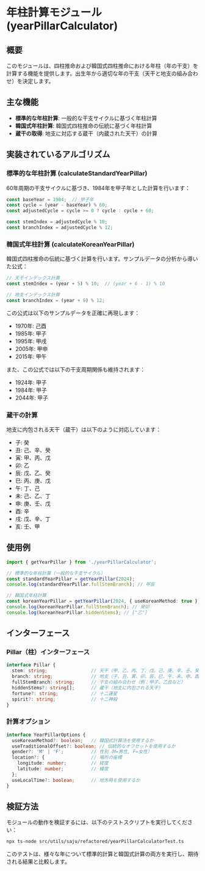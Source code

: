 # 年柱計算モジュール (yearPillarCalculator)

## 概要

このモジュールは、四柱推命および韓国式四柱推命における年柱（年の干支）を計算する機能を提供します。出生年から適切な年の干支（天干と地支の組み合わせ）を決定します。

## 主な機能

- **標準的な年柱計算**: 一般的な干支サイクルに基づく年柱計算
- **韓国式年柱計算**: 韓国式四柱推命の伝統に基づく年柱計算
- **蔵干の取得**: 地支に対応する蔵干（内蔵された天干）の計算

## 実装されているアルゴリズム

### 標準的な年柱計算 (calculateStandardYearPillar)

60年周期の干支サイクルに基づき、1984年を甲子年とした計算を行います：

```javascript
const baseYear = 1984;  // 甲子年
const cycle = (year - baseYear) % 60;
const adjustedCycle = cycle >= 0 ? cycle : cycle + 60;

const stemIndex = adjustedCycle % 10;
const branchIndex = adjustedCycle % 12;
```

### 韓国式年柱計算 (calculateKoreanYearPillar)

韓国式四柱推命の伝統に基づく計算を行います。サンプルデータの分析から導いた公式：

```javascript
// 天干インデックス計算
const stemIndex = (year + 5) % 10;  // (year + 6 - 1) % 10

// 地支インデックス計算
const branchIndex = (year + 9) % 12;
```

この公式は以下のサンプルデータを正確に再現します：

- 1970年: 己酉
- 1985年: 甲子
- 1995年: 甲戌
- 2005年: 甲申
- 2015年: 甲午

また、この公式では以下の干支周期関係も維持されます：
- 1924年: 甲子
- 1984年: 甲子
- 2044年: 甲子

### 蔵干の計算

地支に内包される天干（蔵干）は以下のように対応しています：

- 子: 癸
- 丑: 己、辛、癸
- 寅: 甲、丙、戊
- 卯: 乙
- 辰: 戊、乙、癸
- 巳: 丙、庚、戊
- 午: 丁、己
- 未: 己、乙、丁
- 申: 庚、壬、戊
- 酉: 辛
- 戌: 戊、辛、丁
- 亥: 壬、甲

## 使用例

```typescript
import { getYearPillar } from './yearPillarCalculator';

// 標準的な年柱計算（一般的な干支サイクル）
const standardYearPillar = getYearPillar(2024);
console.log(standardYearPillar.fullStemBranch); // 甲辰

// 韓国式年柱計算
const koreanYearPillar = getYearPillar(2024, { useKoreanMethod: true });
console.log(koreanYearPillar.fullStemBranch); // 癸卯
console.log(koreanYearPillar.hiddenStems); // ["乙"]
```

## インターフェース

### Pillar（柱）インターフェース

```typescript
interface Pillar {
  stem: string;                // 天干（甲、乙、丙、丁、戊、己、庚、辛、壬、癸）
  branch: string;              // 地支（子、丑、寅、卯、辰、巳、午、未、申、酉、戌、亥）
  fullStemBranch: string;      // 干支の組み合わせ（例：甲子、乙丑など）
  hiddenStems?: string[];      // 蔵干（地支に内包される天干）
  fortune?: string;            // 十二運星
  spirit?: string;             // 十二神殺
}
```

### 計算オプション

```typescript
interface YearPillarOptions {
  useKoreanMethod?: boolean;   // 韓国式計算法を使用するか
  useTraditionalOffset?: boolean; // 伝統的なオフセットを使用するか
  gender?: 'M' | 'F';          // 性別（M=男性, F=女性）
  location?: {                 // 場所の座標
    longitude: number;         // 経度
    latitude: number;          // 緯度
  };
  useLocalTime?: boolean;      // 地方時を使用するか
}
```

## 検証方法

モジュールの動作を検証するには、以下のテストスクリプトを実行してください：

```bash
npx ts-node src/utils/saju/refactored/yearPillarCalculatorTest.ts
```

このテストは、様々な年について標準的計算と韓国式計算の両方を実行し、期待される結果と比較します。